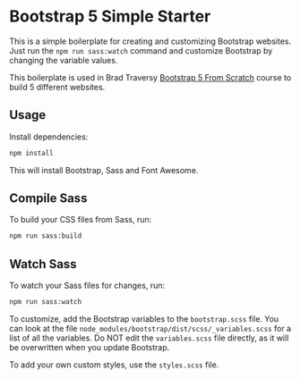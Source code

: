 # Bootstrap 5 Simple Starter

This is a simple boilerplate for creating and customizing Bootstrap websites. Just run the `npm run sass:watch` command and customize Bootstrap by changing the variable values.

This boilerplate is used in Brad Traversy [Bootstrap 5 From Scratch](https://traversymedia.com/bootstrap-from-scratch) course to build 5 different websites.

## Usage

Install dependencies:

```bash
npm install
```

This will install Bootstrap, Sass and Font Awesome.

## Compile Sass

To build your CSS files from Sass, run:

```bash
npm run sass:build
```

## Watch Sass

To watch your Sass files for changes, run:

```bash
npm run sass:watch
```

To customize, add the Bootstrap variables to the `bootstrap.scss` file. You can look at the file `node_modules/bootstrap/dist/scss/_variables.scss` for a list of all the variables. Do NOT edit the `variables.scss` file directly, as it will be overwritten when you update Bootstrap.

To add your own custom styles, use the `styles.scss` file.
